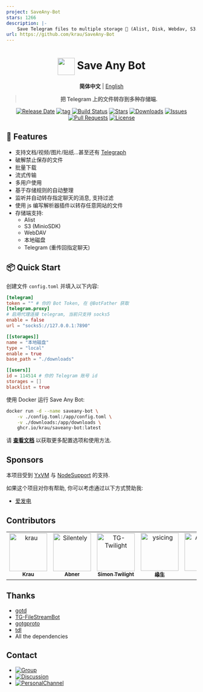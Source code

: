 ```yaml
---
project: SaveAny-Bot
stars: 1266
description: |-
    Save Telegram files to multiple storage 📂 (Alist, Disk, Webdav, S3...) . Support restrict saving content.
url: https://github.com/krau/SaveAny-Bot
---
```


<div align="center">

# <img src="docs/static/logo.png" width="45" align="center"> Save Any Bot

**简体中文** | [English](https://sabot.unv.app/en/)

> **把 Telegram 上的文件转存到多种存储端.**

[![Release Date](https://img.shields.io/github/release-date/krau/saveany-bot?label=release)](https://github.com/krau/saveany-bot/releases)
[![tag](https://img.shields.io/github/v/tag/krau/saveany-bot.svg)](https://github.com/krau/saveany-bot/releases)
[![Build Status](https://img.shields.io/github/actions/workflow/status/krau/saveany-bot/build-release.yml)](https://github.com/krau/saveany-bot/actions/workflows/build-release.yml)
[![Stars](https://img.shields.io/github/stars/krau/saveany-bot?style=flat)](https://github.com/krau/saveany-bot/stargazers)
[![Downloads](https://img.shields.io/github/downloads/krau/saveany-bot/total)](https://github.com/krau/saveany-bot/releases)
[![Issues](https://img.shields.io/github/issues/krau/saveany-bot)](https://github.com/krau/saveany-bot/issues)
[![Pull Requests](https://img.shields.io/github/issues-pr/krau/saveany-bot?label=pr)](https://github.com/krau/saveany-bot/pulls)
[![License](https://img.shields.io/github/license/krau/saveany-bot)](./LICENSE)

</div>

## 🎯 Features

- 支持文档/视频/图片/贴纸…甚至还有 [Telegraph](https://telegra.ph/)
- 破解禁止保存的文件
- 批量下载
- 流式传输
- 多用户使用
- 基于存储规则的自动整理
- 监听并自动转存指定聊天的消息, 支持过滤
- 使用 js 编写解析器插件以转存任意网站的文件
- 存储端支持:
  - Alist
  - S3 (MinioSDK)
  - WebDAV
  - 本地磁盘
  - Telegram (重传回指定聊天)

## 📦 Quick Start

创建文件 `config.toml` 并填入以下内容:

```toml
[telegram]
token = "" # 你的 Bot Token, 在 @BotFather 获取
[telegram.proxy]
# 启用代理连接 telegram, 当前只支持 socks5
enable = false
url = "socks5://127.0.0.1:7890"

[[storages]]
name = "本地磁盘"
type = "local"
enable = true
base_path = "./downloads"

[[users]]
id = 114514 # 你的 Telegram 账号 id
storages = []
blacklist = true
```

使用 Docker 运行 Save Any Bot:

```bash
docker run -d --name saveany-bot \
    -v ./config.toml:/app/config.toml \
    -v ./downloads:/app/downloads \
    ghcr.io/krau/saveany-bot:latest
```

请 [**查看文档**](https://sabot.unv.app/) 以获取更多配置选项和使用方法.

## Sponsors

本项目受到 [YxVM](https://yxvm.com/) 与 [NodeSupport](https://github.com/NodeSeekDev/NodeSupport) 的支持.

如果这个项目对你有帮助, 你可以考虑通过以下方式赞助我:

- [爱发电](https://afdian.com/a/unvapp)

## Contributors

<!-- readme: contributors -start -->
<table>
	<tbody>
		<tr>
            <td align="center">
                <a href="https://github.com/krau">
                    <img src="https://avatars.githubusercontent.com/u/71133316?v=4" width="100;" alt="krau"/>
                    <br />
                    <sub><b>Krau</b></sub>
                </a>
            </td>
            <td align="center">
                <a href="https://github.com/Silentely">
                    <img src="https://avatars.githubusercontent.com/u/22141172?v=4" width="100;" alt="Silentely"/>
                    <br />
                    <sub><b>Abner</b></sub>
                </a>
            </td>
            <td align="center">
                <a href="https://github.com/TG-Twilight">
                    <img src="https://avatars.githubusercontent.com/u/121682528?v=4" width="100;" alt="TG-Twilight"/>
                    <br />
                    <sub><b>Simon Twilight</b></sub>
                </a>
            </td>
            <td align="center">
                <a href="https://github.com/ysicing">
                    <img src="https://avatars.githubusercontent.com/u/8605565?v=4" width="100;" alt="ysicing"/>
                    <br />
                    <sub><b>缘生</b></sub>
                </a>
            </td>
            <td align="center">
                <a href="https://github.com/AHCorn">
                    <img src="https://avatars.githubusercontent.com/u/42889600?v=4" width="100;" alt="AHCorn"/>
                    <br />
                    <sub><b>安和</b></sub>
                </a>
            </td>
		</tr>
	<tbody>
</table>
<!-- readme: contributors -end -->

## Thanks

- [gotd](https://github.com/gotd/td)
- [TG-FileStreamBot](https://github.com/EverythingSuckz/TG-FileStreamBot)
- [gotgproto](https://github.com/celestix/gotgproto)
- [tdl](https://github.com/iyear/tdl)
- All the dependencies

## Contact

- [![Group](https://img.shields.io/badge/ProjectSaveAny-Group-blue)](https://t.me/ProjectSaveAny)
- [![Discussion](https://img.shields.io/badge/Github-Discussion-white)](https://github.com/krau/saveany-bot/discussions)
- [![PersonalChannel](https://img.shields.io/badge/Krau-PersonalChannel-cyan)](https://t.me/acherkrau)
